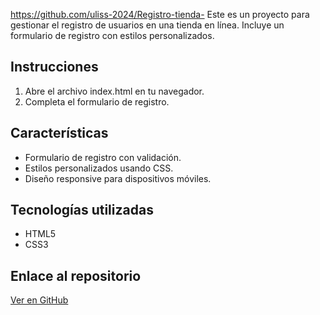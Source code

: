 https://github.com/uliss-2024/Registro-tienda-
Este es un proyecto para gestionar el registro de usuarios en una tienda en línea. Incluye un formulario de registro con estilos personalizados.

## Instrucciones
1. Abre el archivo index.html en tu navegador.
3. Completa el formulario de registro.

## Características
- Formulario de registro con validación.
- Estilos personalizados usando CSS.
- Diseño responsive para dispositivos móviles.

## Tecnologías utilizadas
- HTML5
- CSS3

## Enlace al repositorio
[Ver en GitHub](https://github.com/uliss-2024/Registro-tienda-)
